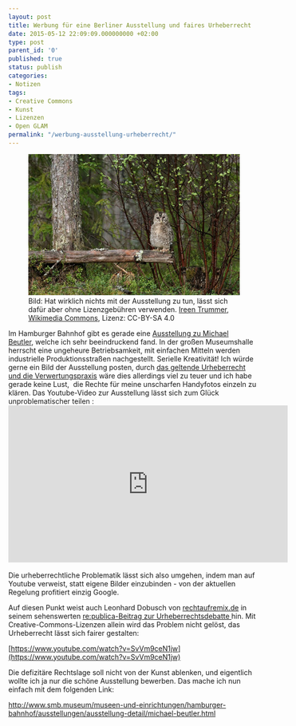 ```yaml
---
layout: post
title: Werbung für eine Berliner Ausstellung und faires Urheberrecht
date: 2015-05-12 22:09:09.000000000 +02:00
type: post
parent_id: '0'
published: true
status: publish
categories:
- Notizen
tags:
- Creative Commons
- Kunst
- Lizenzen
- Open GLAM
permalink: "/werbung-ausstellung-urheberrecht/"
---
```

<figure>
    <img src="/assets/img/eule-im-wald.jpg" />
    <figcaption>
		Bild: Hat wirklich nichts mit der Ausstellung zu tun, lässt sich dafür aber ohne Lizenzgebühren verwenden. <a href="https://commons.wikimedia.org/wiki/File:H%C3%A4ndkakk_2014.JPG">Ireen Trummer, Wikimedia Commons</a>, Lizenz: CC-BY-SA 4.0
		</figcaption>
</figure>



<p>Im Hamburger Bahnhof gibt es gerade eine <a href="http://www.smb.museum/museen-und-einrichtungen/hamburger-bahnhof/ausstellungen/ausstellung-detail/michael-beutler.html">Ausstellung zu Michael Beutler</a>, welche ich sehr beeindruckend fand. In der großen Museumshalle herrscht eine ungeheure Betriebsamkeit, mit einfachen Mitteln werden industrielle Produktionsstraßen nachgestellt. Serielle Kreativität! Ich würde gerne ein Bild der Ausstellung posten, durch <a href="/kunst-fuer-alle-austausch-und-sichtbarkeit-mit-freien-lizenzen/">das geltende Urheberrecht und die Verwertungspraxis</a> wäre dies allerdings viel zu teuer und ich habe gerade keine Lust,  die Rechte für meine unscharfen Handyfotos einzeln zu klären. Das Youtube-Video zur Ausstellung lässt sich zum Glück unproblematischer teilen :

<iframe width="560" height="315" src="https://www.youtube.com/embed/hFWbAN7RsN4" frameborder="0" allow="accelerometer; autoplay; encrypted-media; gyroscope; picture-in-picture" allowfullscreen></iframe>

<p>Die urheberrechtliche Problematik lässt sich also umgehen, indem man auf Youtube verweist, statt eigene Bilder einzubinden - von der aktuellen Regelung profitiert einzig Google. <!-- more -->


Auf diesen Punkt weist auch Leonhard Dobusch von <a href="http://rechtaufremix.de">rechtaufremix.de</a> in seinem sehenswerten <a href="https://www.youtube.com/watch?v=SvVm9ceN1jw">re:publica-Beitrag zur Urheberrechtsdebatte </a>hin. Mit Creative-Commons-Lizenzen allein wird das Problem nicht gelöst, das Urheberrecht lässt sich fairer gestalten:</p>

[https://www.youtube.com/watch?v=SvVm9ceN1jw](https://www.youtube.com/watch?v=SvVm9ceN1jw)

<p>Die defizitäre Rechtslage soll nicht von der Kunst ablenken, und eigentlich wollte ich ja nur die schöne Ausstellung bewerben. Das mache ich nun einfach mit dem folgenden Link:</p>
<p><a href="http://www.smb.museum/museen-und-einrichtungen/hamburger-bahnhof/ausstellungen/ausstellung-detail/michael-beutler.html">http://www.smb.museum/museen-und-einrichtungen/hamburger-bahnhof/ausstellungen/ausstellung-detail/michael-beutler.html</a></p>
